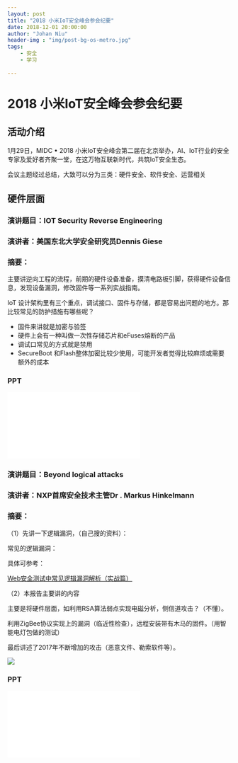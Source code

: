 ```yaml
---
layout: post
title: "2018 小米IoT安全峰会参会纪要"
date: 2018-12-01 20:00:00
author: "Johan Niu"
header-img : "img/post-bg-os-metro.jpg"
tags:
    - 安全
    - 学习
       
---
```


# 2018 小米IoT安全峰会参会纪要

## 活动介绍

1月29日，MIDC • 2018 小米IoT安全峰会第二届在北京举办，AI、IoT行业的安全专家及爱好者齐聚一堂，在这万物互联新时代，共筑IoT安全生态。

会议主题经过总结，大致可以分为三类：硬件安全、软件安全、运营相关

## 硬件层面

### 演讲题目：IOT Security Reverse Engineering 
### 演讲者：美国东北大学安全研究员Dennis Giese
### 摘要：

主要讲逆向工程的流程，前期的硬件设备准备，摸清电路板引脚，获得硬件设备信息，发现设备漏洞，修改固件等一系列实战指南。

IoT 设计架构里有三个重点，调试接口、固件与存储，都是容易出问题的地方。那比较常见的防护措施有哪些呢？

* 固件来讲就是加密与验签
* 硬件上会有一种叫做一次性存储芯片和eFuses熔断的产品
* 调试口常见的方式就是禁用
* SecureBoot 和Flash整体加密比较少使用，可能开发者觉得比较麻烦或需要额外的成本

### PPT

![IOT Security Reverse Engineering](../ppt/DEFCON26-Having_fun_with_IoT-Xiaomi.pdf)

### 演讲题目：Beyond logical attacks 
### 演讲者：NXP首席安全技术主管Dr . Markus Hinkelmann
### 摘要：

（1）先讲一下逻辑漏洞，（自己搜的资料）：

常见的逻辑漏洞：

具体可参考：

[Web安全测试中常见逻辑漏洞解析（实战篇）](https://www.freebuf.com/vuls/112339.html)

（2）本报告主要讲的内容

主要是将硬件层面，如利用RSA算法弱点实现电磁分析，侧信道攻击？（不懂）。

利用ZigBee协议实现上的漏洞（临近性检查），远程安装带有木马的固件。（用智能电灯包做的测试）

最后讲述了2017年不断增加的攻击（恶意文件、勒索软件等）。

![](http://niubencoolboy.github.io/img/sec/logical_attacks.png)

### PPT

![Beyond logical attacks](../ppt/Beyond%20logical%20attacks%20-%20Markus%20Hinkelmann.pdf)



